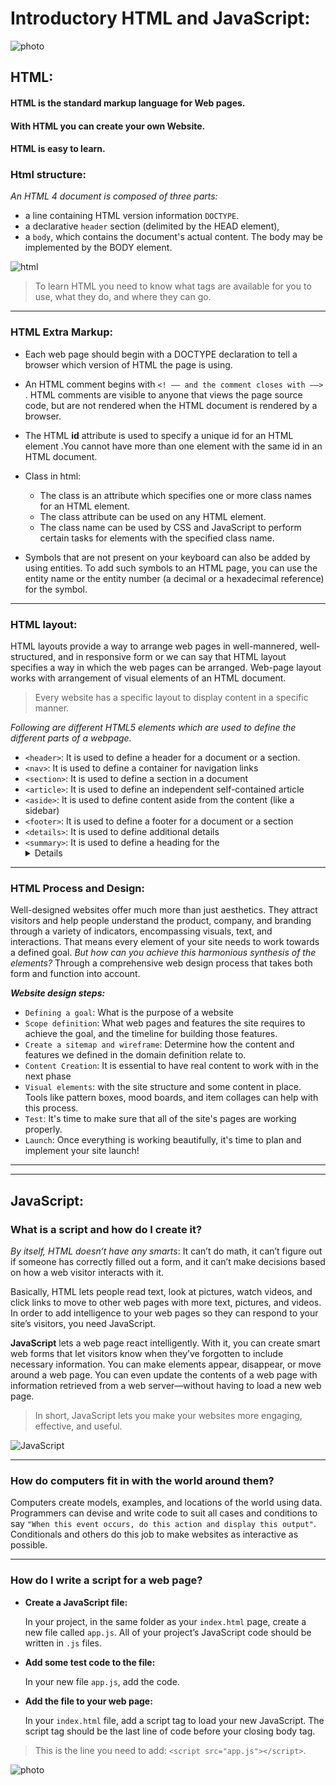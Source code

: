 #  Introductory HTML and JavaScript:
![photo](https://samsaj.com/wp-content/uploads/2020/10/g6.jpg)


## HTML:
#### HTML is the standard markup language for Web pages.
#### With HTML you can create your own Website.
#### HTML is easy to learn.

### **Html structure:**
*An HTML 4 document is composed of three parts:*
* a line containing HTML version information `DOCTYPE`.
* a declarative `header` section (delimited by the HEAD element),
* a `body`, which contains the document's actual content. The body may be implemented by the BODY element.


![html](https://i.pinimg.com/originals/c3/16/b8/c316b804abc25e9b1c509b1a96d5c9f6.jpg)

> To learn HTML you need to know what tags are available for you to use, what they do, and where they can go.

---

### **HTML Extra Markup:**
* Each web page should begin with a DOCTYPE declaration to tell a browser which version of HTML the page is using.
* An HTML comment begins with `<! –– and the comment closes with ––>` . HTML comments are visible to anyone that views the page source code, but are not rendered when the HTML document is rendered by a browser.
* The HTML **id** attribute is used to specify a unique id for an HTML element .You cannot have more than one element with the same id in an HTML document.
* Class in html:
  * The class is an attribute which specifies one or more class names for an HTML element.
  * The class attribute can be used on any HTML element.
  * The class name can be used by CSS and JavaScript to perform certain tasks for elements with the specified class name.

* Symbols that are not present on your keyboard can also be added by using entities. To add such symbols to an HTML page, you can use the entity name or the entity number (a decimal or a hexadecimal reference) for the symbol.

---

### **HTML layout:**

HTML layouts provide a way to arrange web pages in well-mannered, well-structured, and in responsive form or we can say that HTML layout specifies a way in which the web pages can be arranged. Web-page layout works with arrangement of visual elements of an HTML document.
> Every website has a specific layout to display content in a specific manner.

*Following are different HTML5 elements which are used to define the different parts of a webpage.*
* `<header>`: It is used to define a header for a document or a section.
* `<nav>`: It is used to define a container for navigation links
* `<section>`: It is used to define a section in a document
* `<article>`: It is used to define an independent self-contained article
* `<aside>`: It is used to define content aside from the content (like a sidebar)
* `<footer>`: It is used to define a footer for a document or a section
* `<details>`: It is used to define additional details
* `<summary>`: It is used to define a heading for the <details> element

---

### **HTML Process and Design:**
Well-designed websites offer much more than just aesthetics. They attract visitors and help people understand the product, company, and branding through a variety of indicators, encompassing visuals, text, and interactions. That means every element of your site needs to work towards a defined goal.
*But how can you achieve this harmonious synthesis of the elements?* Through a comprehensive web design process that takes both form and function into account.

***Website design steps:***
* `Defining a goal`: What is the purpose of a website
* `Scope definition`: What web pages and features the site requires to achieve the goal, and the timeline for building those features.
* `Create a sitemap and wireframe`: Determine how the content and features we defined in the domain definition relate to.
* `Content Creation`: It is essential to have real content to work with in the next phase
* `Visual elements`: with the site structure and some content in place. Tools like pattern boxes, mood boards, and item collages can help with this process.
* `Test`: It's time to make sure that all of the site's pages are working properly.
* `Launch`: Once everything is working beautifully, it's time to plan and implement your site launch!

---

---

## JavaScript:

### **What is a script and how do I create it?**
*By itself, HTML doesn’t have any smarts*: It can’t do math, it can’t figure out if someone has correctly filled out a form, and it can’t make decisions based on how a web visitor interacts with it.

Basically, HTML lets people read text, look at pictures, watch videos, and click links to move to other web pages with more text, pictures, and videos. In order to add intelligence to your web pages so they can respond to your site’s visitors, you need JavaScript.

**JavaScript** lets a web page react intelligently. With it, you can create smart web forms that let visitors know when they’ve forgotten to include necessary information. You can make elements appear, disappear, or move around a web page. You can even update the contents of a web page with information retrieved from a web server—without having to load a new web page.
> In short, JavaScript lets you make your websites more engaging, effective, and useful.


![JavaScript](https://media-exp1.licdn.com/dms/image/C4E0BAQGukVLFB7W5_A/company-logo_200_200/0/1519890515177?e=2159024400&v=beta&t=RmqaBD9HvUweADCJgaw4NqHEwgAD6sbCCIjv1SnLZo8)


---

### **How do computers fit in with the world around them?**

Computers create models, examples, and locations of the world using data.
Programmers can devise and write code to suit all cases and conditions to say `"When this event occurs, do this action and display this output"`.
Conditionals and others do this job to make websites as interactive as possible.

---


### **How do I write a script for a web page?**

* **Create a JavaScript file:**

  In your project, in the same folder as your `index.html` page, create a new file called `app.js`. All of your project’s JavaScript code should be written in `.js` files.

* **Add some test code to the file:**

  In your new file `app.js`, add the code.

* **Add the file to your web page:**

  In your `index.html` file, add a script tag to load your new JavaScript. The script tag should be the last line of code before your closing body tag.
  
> This is the line you need to add:
`<script src="app.js"></script>`.



![photo](https://i.pinimg.com/originals/72/88/b5/7288b5c821d3c1064643c23de28653ee.jpg)